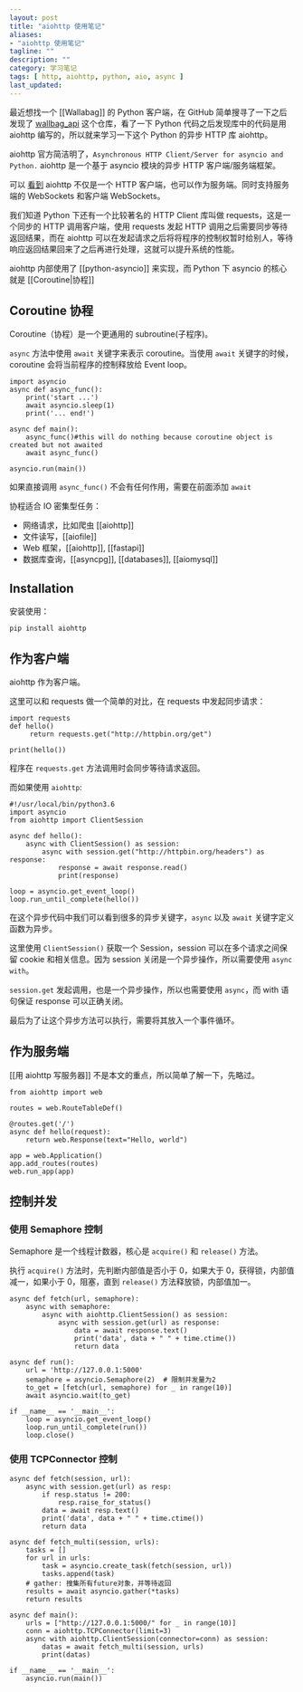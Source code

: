 ```yaml
---
layout: post
title: "aiohttp 使用笔记"
aliases:
- "aiohttp 使用笔记"
tagline: ""
description: ""
category: 学习笔记
tags: [ http, aiohttp, python, aio, async ]
last_updated:
---
```


最近想找一个 [[Wallabag]] 的 Python 客户端，在 GitHub 简单搜寻了一下之后发现了 [wallbag_api](https://github.com/foxmask/wallabag_api) 这个仓库，看了一下 Python 代码之后发现库中的代码是用 aiohttp 编写的，所以就来学习一下这个 Python 的异步 HTTP 库 aiohttp。

aiohttp 官方简洁明了，`Asynchronous HTTP Client/Server for asyncio and Python.` aiohttp 是一个基于 asyncio 模块的异步 HTTP 客户端/服务端框架。

可以 [看到](https://docs.aiohttp.org/en/stable/) aiohttp 不仅是一个 HTTP 客户端，也可以作为服务端。同时支持服务端的 WebSockets 和客户端 WebSockets。

我们知道 Python 下还有一个比较著名的 HTTP Client 库叫做 requests，这是一个同步的 HTTP 调用客户端，使用 requests 发起 HTTP 调用之后需要同步等待返回结果，而在 aiohttp 可以在发起请求之后将将程序的控制权暂时给别人，等待响应返回结果回来了之后再进行处理，这就可以提升系统的性能。

aiohttp 内部使用了 [[python-asyncio]] 来实现，而 Python 下 asyncio 的核心就是 [[Coroutine|协程]]

## Coroutine 协程
Coroutine（协程）是一个更通用的 subroutine(子程序)。

`async` 方法中使用 `await` 关键字来表示 coroutine。当使用 `await` 关键字的时候，coroutine 会将当前程序的控制释放给 Event loop。

```
import asyncio
async def async_func():
    print('start ...')
    await asyncio.sleep(1)
    print('... end!')

async def main():
    async_func()#this will do nothing because coroutine object is created but not awaited
    await async_func()

asyncio.run(main())
```

如果直接调用 `async_func()` 不会有任何作用，需要在前面添加 `await`

协程适合 IO 密集型任务：

- 网络请求，比如爬虫 [[aiohttp]]
- 文件读写，[[aiofile]]
- Web 框架，[[aiohttp]], [[fastapi]]
- 数据库查询，[[asyncpg]], [[databases]], [[aiomysql]]

## Installation
安装使用：

    pip install aiohttp

## 作为客户端
aiohttp 作为客户端。

这里可以和 requests 做一个简单的对比，在 requests 中发起同步请求：

```
import requests 
def hello()    
     return requests.get("http://httpbin.org/get")     

print(hello())
```

程序在 `requests.get` 方法调用时会同步等待请求返回。

而如果使用 `aiohttp`:

```
#!/usr/local/bin/python3.6
import asyncio 
from aiohttp import ClientSession 

async def hello():     
    async with ClientSession() as session:         
        async with session.get("http://httpbin.org/headers") as response:                
            response = await response.read()                         
            print(response) 
  
loop = asyncio.get_event_loop() 
loop.run_until_complete(hello())
```

在这个异步代码中我们可以看到很多的异步关键字，`async` 以及 `await` 关键字定义函数为异步。

这里使用 `ClientSession()` 获取一个 Session，session 可以在多个请求之间保留 cookie 和相关信息。因为 session 关闭是一个异步操作，所以需要使用 `async with`。

`session.get` 发起调用，也是一个异步操作，所以也需要使用 `async`，而 with 语句保证 response 可以正确关闭。

最后为了让这个异步方法可以执行，需要将其放入一个事件循环。

## 作为服务端
[[用 aiohttp 写服务器]] 不是本文的重点，所以简单了解一下，先略过。

```
from aiohttp import web

routes = web.RouteTableDef()

@routes.get('/')
async def hello(request):
    return web.Response(text="Hello, world")

app = web.Application()
app.add_routes(routes)
web.run_app(app)
```

## 控制并发

### 使用 Semaphore 控制
Semaphore 是一个线程计数器，核心是 `acquire()` 和 `release()` 方法。

执行 `acquire()` 方法时，先判断内部值是否小于 0，如果大于 0，获得锁，内部值减一，如果小于 0，阻塞，直到 `release()` 方法释放锁，内部值加一。

```
async def fetch(url, semaphore):
    async with semaphore:
        async with aiohttp.ClientSession() as session:
            async with session.get(url) as response:
                data = await response.text()
                print('data', data + " " + time.ctime())
                return data

async def run():
    url = 'http://127.0.0.1:5000'
    semaphore = asyncio.Semaphore(2)  # 限制并发量为2
    to_get = [fetch(url, semaphore) for _ in range(10)]
    await asyncio.wait(to_get)

if __name__ == '__main__':
    loop = asyncio.get_event_loop()
    loop.run_until_complete(run())
    loop.close()
```

### 使用 TCPConnector 控制

```
async def fetch(session, url):
    async with session.get(url) as resp:
        if resp.status != 200:
            resp.raise_for_status()
        data = await resp.text()
        print('data', data + " " + time.ctime())
        return data

async def fetch_multi(session, urls):
    tasks = []
    for url in urls:
        task = asyncio.create_task(fetch(session, url))
        tasks.append(task)
    # gather: 搜集所有future对象，并等待返回
    results = await asyncio.gather(*tasks)
    return results

async def main():
    urls = ["http://127.0.0.1:5000/" for _ in range(10)]
    conn = aiohttp.TCPConnector(limit=3)
    async with aiohttp.ClientSession(connector=conn) as session:
        datas = await fetch_multi(session, urls)
        print(datas)

if __name__ == '__main__':
    asyncio.run(main())

```
